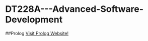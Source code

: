 # DT228A---Advanced-Software-Development

##Prolog
[Visit Prolog Website!](https://www.github.com)
 
